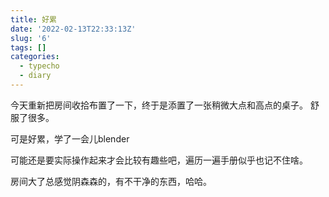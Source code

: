 ```yaml
---
title: 好累
date: '2022-02-13T22:33:13Z'
slug: '6'
tags: []
categories:
  - typecho
  - diary
---
```

今天重新把房间收拾布置了一下，终于是添置了一张稍微大点和高点的桌子。
舒服了很多。

可是好累，学了一会儿blender

可能还是要实际操作起来才会比较有趣些吧，遍历一遍手册似乎也记不住啥。

房间大了总感觉阴森森的，有不干净的东西，哈哈。
